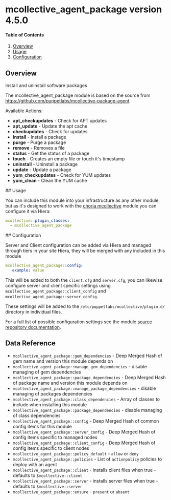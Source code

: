 # mcollective_agent_package version 4.5.0

#### Table of Contents

1. [Overview](#overview)
1. [Usage](#usage)
1. [Configuration](#configuration)

## Overview

Install and uninstall software packages

The mcollective_agent_package module is based on the source from https://github.com/puppetlabs/mcollective-package-agent.

Available Actions:

  * **apt_checkupdates** - Check for APT updates
  * **apt_update** - Update the apt cache
  * **checkupdates** - Check for updates
  * **install** - Install a package
  * **purge** - Purge a package
  * **remove** - Removes a file
  * **status** - Get the status of a package
  * **touch** - Creates an empty file or touch it's timestamp
  * **uninstall** - Uninstall a package
  * **update** - Update a package
  * **yum_checkupdates** - Check for YUM updates
  * **yum_clean** - Clean the YUM cache

## Usage

You can include this module into your infrastructure as any other module, but as it's designed to work with the [choria mcollective](http://forge.puppet.com/choria/mcollective) module you can configure it via Hiera:

```yaml
mcollective::plugin_classes:
  - mcollective_agent_package
```

## Configuration

Server and Client configuration can be added via Hiera and managed through tiers in your site Hiera, they will be merged with any included in this module

```yaml
mcollective_agent_package::config:
   example: value
```

This will be added to both the `client.cfg` and `server.cfg`, you can likewise configure server and client specific settings using `mcollective_agent_package::client_config` and `mcollective_agent_package::server_config`.

These settings will be added to the `/etc/puppetlabs/mcollective/plugin.d/` directory in individual files.

For a full list of possible configuration settings see the module [source repository documentation](https://github.com/puppetlabs/mcollective-package-agent).

## Data Reference

  * `mcollective_agent_package::gem_dependencies` - Deep Merged Hash of gem name and version this module depends on
  * `mcollective_agent_package::manage_gem_dependencies` - disable managing of gem dependencies
  * `mcollective_agent_package::package_dependencies` - Deep Merged Hash of package name and version this module depends on
  * `mcollective_agent_package::manage_package_dependencies` - disable managing of packages dependencies
  * `mcollective_agent_package::class_dependencies` - Array of classes to include when installing this module
  * `mcollective_agent_package::package_dependencies` - disable managing of class dependencies
  * `mcollective_agent_package::config` - Deep Merged Hash of common config items for this module
  * `mcollective_agent_package::server_config` - Deep Merged Hash of config items specific to managed nodes
  * `mcollective_agent_package::client_config` - Deep Merged Hash of config items specific to client nodes
  * `mcollective_agent_package::policy_default` - `allow` or `deny`
  * `mcollective_agent_package::policies` - List of `actionpolicy` policies to deploy with an agent
  * `mcollective_agent_package::client` - installs client files when true - defaults to `$mcollective::client`
  * `mcollective_agent_package::server` - installs server files when true - defaults to `$mcollective::server`
  * `mcollective_agent_package::ensure` - `present` or `absent`
